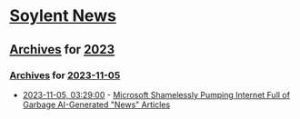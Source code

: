 # [Soylent News](../../../README.md)

## [Archives](../../index.md) for [2023](../index.md)

### [Archives](../../index.md) for [2023-11-05](index.md)

* [2023-11-05, 03:29:00](https://soylentnews.org/article.pl?sid=23/11/04/0352215&from=rss) - [Microsoft Shamelessly Pumping Internet Full of Garbage AI-Generated \"News\" Articles](https://soylentnews.org/article.pl?sid=23/11/04/0352215&from=rss)
